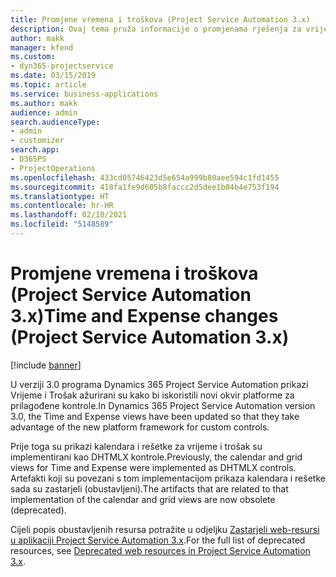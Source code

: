 ```yaml
---
title: Promjene vremena i troškova (Project Service Automation 3.x)
description: Ovaj tema pruža informacije o promjenama rješenja za vrijeme i trošak.
author: makk
manager: kfend
ms.custom:
- dyn365-projectservice
ms.date: 03/15/2019
ms.topic: article
ms.service: business-applications
ms.author: makk
audience: admin
search.audienceType:
- admin
- customizer
search.app:
- D365PS
- ProjectOperations
ms.openlocfilehash: 433cd05746423d5e654a999b80aee594c1fd1455
ms.sourcegitcommit: 418fa1fe9d605b8faccc2d5dee1b04b4e753f194
ms.translationtype: HT
ms.contentlocale: hr-HR
ms.lasthandoff: 02/10/2021
ms.locfileid: "5148589"
---
```

# <a name="time-and-expense-changes-project-service-automation-3x"></a><span data-ttu-id="49ebb-103">Promjene vremena i troškova (Project Service Automation 3.x)</span><span class="sxs-lookup"><span data-stu-id="49ebb-103">Time and Expense changes (Project Service Automation 3.x)</span></span>

[!include [banner](../../includes/psa-now-project-operations.md)]

<span data-ttu-id="49ebb-104">U verziji 3.0 programa Dynamics 365 Project Service Automation prikazi Vrijeme i Trošak ažurirani su kako bi iskoristili novi okvir platforme za prilagođene kontrole.</span><span class="sxs-lookup"><span data-stu-id="49ebb-104">In Dynamics 365 Project Service Automation version 3.0, the Time and Expense views have been updated so that they take advantage of the new platform framework for custom controls.</span></span>

<span data-ttu-id="49ebb-105">Prije toga su prikazi kalendara i rešetke za vrijeme i trošak su implementirani kao DHTMLX kontrole.</span><span class="sxs-lookup"><span data-stu-id="49ebb-105">Previously, the calendar and grid views for Time and Expense were implemented as DHTMLX controls.</span></span> <span data-ttu-id="49ebb-106">Artefakti koji su povezani s tom implementacijom prikaza kalendara i rešetke sada su zastarjeli (obustavljeni).</span><span class="sxs-lookup"><span data-stu-id="49ebb-106">The artifacts that are related to that implementation of the calendar and grid views are now obsolete (deprecated).</span></span>

<span data-ttu-id="49ebb-107">Cijeli popis obustavljenih resursa potražite u odjeljku [Zastarjeli web-resursi u aplikaciji Project Service Automation 3.x](web-resources-deprecated-v3.x.md).</span><span class="sxs-lookup"><span data-stu-id="49ebb-107">For the full list of deprecated resources, see [Deprecated web resources in Project Service Automation 3.x](web-resources-deprecated-v3.x.md).</span></span>
